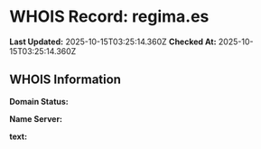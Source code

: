 # WHOIS Record: regima.es

**Last Updated:** 2025-10-15T03:25:14.360Z
**Checked At:** 2025-10-15T03:25:14.360Z

## WHOIS Information

**Domain Status:** 

**Name Server:** 

**text:** 

